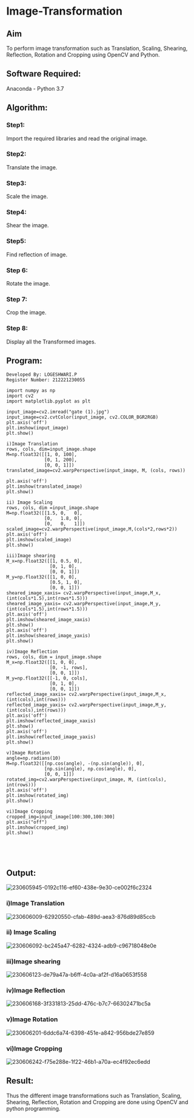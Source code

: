 # Image-Transformation
## Aim
To perform image transformation such as Translation, Scaling, Shearing, Reflection, Rotation and Cropping using OpenCV and Python.

## Software Required:
Anaconda - Python 3.7

## Algorithm:
### Step1:
Import the required libraries and read the original image.

### Step2:
Translate the image.

### Step3:
Scale the image.

### Step4:
Shear the image.

### Step5:
Find reflection of image.

### Step 6:
Rotate the image.

### Step 7:
Crop the image.

### Step 8:
Display all the Transformed images.

## Program:
```
Developed By: LOGESHWARI.P
Register Number: 212221230055

import numpy as np
import cv2
import matplotlib.pyplot as plt

input_image=cv2.imread("gate (1).jpg")
input_image=cv2.cvtColor(input_image, cv2.COLOR_BGR2RGB)
plt.axis('off')
plt.imshow(input_image)
plt.show()

i)Image Translation
rows, cols, dim=input_image.shape
M=np.float32([[1, 0, 100],
              [0, 1, 200],
              [0, 0, 1]])
translated_image=cv2.warpPerspective(input_image, M, (cols, rows))

plt.axis('off')
plt.imshow(translated_image)
plt.show()

ii) Image Scaling
rows, cols, dim =input_image.shape
M=np.float32([[1.5, 0,   0],
              [0,   1.8, 0],
              [0,   0,   1]])
scaled_image=cv2.warpPerspective(input_image,M,(cols*2,rows*2))
plt.axis('off')
plt.imshow(scaled_image)
plt.show()

iii)Image shearing
M_x=np.float32([[1, 0.5, 0],
                [0, 1, 0],
                [0, 0, 1]])
M_y=np.float32([[1, 0, 0],
                [0.5, 1, 0],
                [0, 0, 1]])
sheared_image_xaxis= cv2.warpPerspective(input_image,M_x,(int(cols*1.5),int(rows*1.5)))
sheared_image_yaxis= cv2.warpPerspective(input_image,M_y,(int(cols*1.5),int(rows*1.5)))
plt.axis('off')
plt.imshow(sheared_image_xaxis)
plt.show()
plt.axis('off')
plt.imshow(sheared_image_yaxis)
plt.show()

iv)Image Reflection
rows, cols, dim = input_image.shape
M_x=np.float32([[1, 0, 0],
                [0, -1, rows],
                [0, 0, 1]])
M_y=np.float32([[-1, 0, cols],
                [0, 1, 0],
                [0, 0, 1]])
reflected_image_xaxis= cv2.warpPerspective(input_image,M_x,(int(cols),int(rows)))
reflected_image_yaxis= cv2.warpPerspective(input_image,M_y,(int(cols),int(rows)))
plt.axis('off')
plt.imshow(reflected_image_xaxis)
plt.show()
plt.axis('off')
plt.imshow(reflected_image_yaxis)
plt.show()

v)Image Rotation
angle=np.radians(10)
M=np.float32([[np.cos(angle), -(np.sin(angle)), 0],
              [np.sin(angle), np.cos(angle), 0],
              [0, 0, 1]])
rotated_img=cv2.warpPerspective(input_image, M, (int(cols), int(rows)))
plt.axis('off')
plt.imshow(rotated_img)
plt.show()

vi)Image Cropping
cropped_img=input_image[100:300,100:300]
plt.axis("off")
plt.imshow(cropped_img)
plt.show()





```
## Output:

![230605945-0192c116-ef60-438e-9e30-ce002f6c2324](https://user-images.githubusercontent.com/94211349/232268567-5f3e65a1-5737-418a-b10c-f00acce7a77a.png)

### i)Image Translation
![230606009-62920550-cfab-489d-aea3-876d89d85ccb](https://user-images.githubusercontent.com/94211349/232268728-dcd0904d-146a-470d-95aa-0be16806648f.png)


### ii) Image Scaling
![230606092-bc245a47-6282-4324-adb9-c96718048e0e](https://user-images.githubusercontent.com/94211349/232268808-d0bc4552-19d4-411c-9c09-4f6ce10de07d.png)

### iii)Image shearing
![230606123-de79a47a-b6ff-4c0a-af2f-d16a0653f558](https://user-images.githubusercontent.com/94211349/232268896-005b853b-d838-4423-9d03-22c31f9e3af3.png)

### iv)Image Reflection
![230606168-3f331813-25dd-476c-b7c7-66302471bc5a](https://user-images.githubusercontent.com/94211349/232269007-dfc9b734-919e-49b6-8a04-514dab6374d0.png)

### v)Image Rotation
![230606201-6ddc6a74-6398-451e-a842-956bde27e859](https://user-images.githubusercontent.com/94211349/232269147-3ff355d6-e800-4daf-bb55-3c0bdfcae990.png)

### vi)Image Cropping
![230606242-f75e288e-1f22-46b1-a70a-ec4f92ec6edd](https://user-images.githubusercontent.com/94211349/232269277-6f49904c-a5f6-4e02-aca3-592d0752c5ca.png)



## Result: 

Thus the different image transformations such as Translation, Scaling, Shearing, Reflection, Rotation and Cropping are done using OpenCV and python programming.
